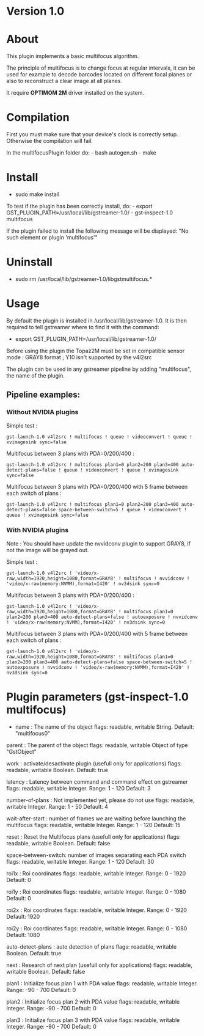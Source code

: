 # Version 1.0

# About

This plugin implements a basic multifocus algorithm.

The principle of multifocus is to change focus at regular intervals, it can be used for example to decode barcodes located on different focal planes or also to reconstruct a clear image at all planes.

It require **OPTIMOM 2M** driver installed on the system.

# Compilation

First you must make sure that your device's clock is correctly setup.
Otherwise the compilation will fail.

In the multifocusPlugin folder do:
    - bash autogen.sh
    - make

# Install

- sudo make install

To test if the plugin has been correctly install, do:
    - export GST_PLUGIN_PATH=/usr/local/lib/gstreamer-1.0/
    - gst-inspect-1.0 multifocus

If the plugin failed to install the following message will be displayed: "No such element or plugin 'multifocus'"

# Uninstall

- sudo rm /usr/local/lib/gstreamer-1.0/libgstmultifocus.*

# Usage

By default the plugin is installed in /usr/local/lib/gstreamer-1.0. 
It is then required to tell gstreamer where to find it with the command:
- export GST_PLUGIN_PATH=/usr/local/lib/gstreamer-1.0/

Before using the plugin the Topaz2M must be set in compatible sensor mode : GRAY8 format ; Y10 isn't supported by the v4l2src

The plugin can be used in any gstreamer pipeline by adding "multifocus", the name of the plugin.

## Pipeline examples:

### Without NVIDIA plugins

Simple test :

	gst-launch-1.0 v4l2src ! multifocus ! queue ! videoconvert ! queue ! xvimagesink sync=false

Multifocus between 3 plans with PDA=0/200/400 :

	gst-launch-1.0 v4l2src ! multifocus plan1=0 plan2=200 plan3=400 auto-detect-plans=false ! queue ! videoconvert ! queue ! xvimagesink sync=false

Multifocus between 3 plans with PDA=0/200/400 with 5 frame between each switch of plans :

	gst-launch-1.0 v4l2src ! multifocus plan1=0 plan2=200 plan3=400 auto-detect-plans=false space-between-switch=5 ! queue ! videoconvert ! queue ! xvimagesink sync=false

### With NVIDIA plugins

Note : You should have update the nvvidconv plugin to support GRAY8, if not the image will be grayed out.

Simple test :

	gst-launch-1.0 v4l2src ! 'video/x-raw,width=1920,height=1080,format=GRAY8' ! multifocus ! nvvidconv ! 'video/x-raw(memory:NVMM),format=I420' ! nv3dsink sync=0

Multifocus between 3 plans with PDA=0/200/400 :

	gst-launch-1.0 v4l2src ! 'video/x-raw,width=1920,height=1080,format=GRAY8' ! multifocus plan1=0 plan2=200 plan3=400 auto-detect-plans=false ! autoexposure ! nvvidconv ! 'video/x-raw(memory:NVMM),format=I420' ! nv3dsink sync=0

Multifocus between 3 plans with PDA=0/200/400 with 5 frame between each switch of plans :

	gst-launch-1.0 v4l2src ! 'video/x-raw,width=1920,height=1080,format=GRAY8' ! multifocus plan1=0 plan2=200 plan3=400 auto-detect-plans=false space-between-switch=5 ! autoexposure ! nvvidconv ! 'video/x-raw(memory:NVMM),format=I420' ! nv3dsink sync=0


# Plugin parameters (gst-inspect-1.0 multifocus)

-  name                : The name of the object
                        flags: readable, writable
                        String. Default: "multifocus0"

  parent              : The parent of the object
                        flags: readable, writable
                        Object of type "GstObject"

  work                : activate/desactivate plugin (usefull only for applications)
                        flags: readable, writable
                        Boolean. Default: true

  latency             : Latency between command and command effect on gstreamer
                        flags: readable, writable
                        Integer. Range: 1 - 120 Default: 3 

  number-of-plans     : Not implemented yet, please do not use
                        flags: readable, writable
                        Integer. Range: 1 - 50 Default: 4 

  wait-after-start    : number of frames we are waiting before launching the multifocus
                        flags: readable, writable
                        Integer. Range: 1 - 120 Default: 15 

  reset               : Reset the Multifocus plans (usefull only for applications)
                        flags: readable, writable
                        Boolean. Default: false

  space-between-switch: number of images separating each PDA switch
                        flags: readable, writable
                        Integer. Range: 1 - 120 Default: 30 

  roi1x               : Roi coordinates
                        flags: readable, writable
                        Integer. Range: 0 - 1920 Default: 0 

  roi1y               : Roi coordinates
                        flags: readable, writable
                        Integer. Range: 0 - 1080 Default: 0 

  roi2x               : Roi coordinates
                        flags: readable, writable
                        Integer. Range: 0 - 1920 Default: 1920 

  roi2y               : Roi coordinates
                        flags: readable, writable
                        Integer. Range: 0 - 1080 Default: 1080 

  auto-detect-plans   : auto detection of plans
                        flags: readable, writable
                        Boolean. Default: true

  next                : Research of next plan (usefull only for applications)
                        flags: readable, writable
                        Boolean. Default: false

  plan1               : Initialize focus plan 1 with PDA value
                        flags: readable, writable
                        Integer. Range: -90 - 700 Default: 0 

  plan2               : Initialize focus plan 2 with PDA value
                        flags: readable, writable
                        Integer. Range: -90 - 700 Default: 0 

  plan3               : Initialize focus plan 3 with PDA value
                        flags: readable, writable
                        Integer. Range: -90 - 700 Default: 0 


